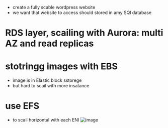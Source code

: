  - create a fully scable wordpress website
 - we want that website to access should stored in amy SQl database

# RDS layer, scailing with Aurora: multi AZ and read replicas

# stotringg images with EBS
 - image is in Elastic block sstorege
 - but hard to scail with more insatance
# use EFS
 - to scail horizontal with each ENI
![image](https://github.com/NghiaDangTran/solutions-architect/assets/33323750/54d1234e-ce76-411c-979c-08bb1830a9e3)
